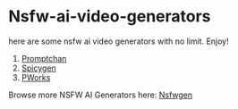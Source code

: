# Nsfw-ai-video-generators


here are some nsfw ai video generators with no limit. Enjoy!

1. [Promptchan](https://nsfwgen.xyz/promptchan)
2. [Spicygen](https://nsfwgen.xyz/spicygen)
3. [PWorks](https://nsfwgen.xyz/pornworks)

Browse more NSFW AI Generators here: [Nsfwgen](https://nsfwgen.xyz)
